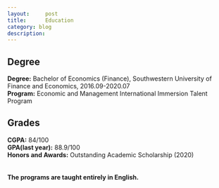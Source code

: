 ```yaml
---
layout:     post
title:      Education
category: blog
description: 
---
```

<h2>Degree</h2>
<b>Degree:</b> Bachelor of Economics (Finance), Southwestern University of Finance and Economics, 2016.09-2020.07<br>
<b>Program:</b> Economic and Management International Immersion Talent Program<br>

<h2>Grades</h2>
<b>CGPA:</b> 84/100<br>
<b>GPA(last year):</b> 88.9/100<br>
<b>Honors and Awards:</b> Outstanding Academic Scholarship (2020)<br>
<br>
<br>
<b>The programs are taught entirely in English.</b><br>


